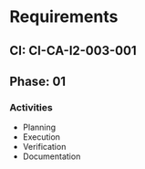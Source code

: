 # Requirements

## CI: CI-CA-I2-003-001
## Phase: 01

### Activities
- Planning
- Execution
- Verification
- Documentation
